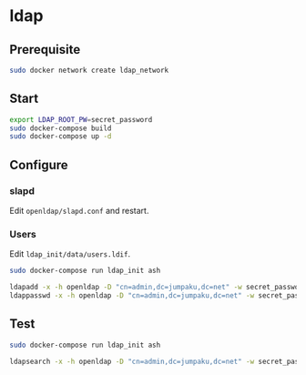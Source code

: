 # ldap

## Prerequisite

```sh
sudo docker network create ldap_network
```

## Start

```sh
export LDAP_ROOT_PW=secret_password
sudo docker-compose build
sudo docker-compose up -d
```

## Configure

### slapd

Edit `openldap/slapd.conf` and restart.

### Users

Edit `ldap_init/data/users.ldif`.

```sh
sudo docker-compose run ldap_init ash
```

```sh
ldapadd -x -h openldap -D "cn=admin,dc=jumpaku,dc=net" -w secret_password -f users.ldif
ldappasswd -x -h openldap -D "cn=admin,dc=jumpaku,dc=net" -w secret_password -s user_password "uid=jumpaku,ou=users,dc=jumpaku,dc=net"
```

## Test

```sh
sudo docker-compose run ldap_init ash
```

```sh
ldapsearch -x -h openldap -D "cn=admin,dc=jumpaku,dc=net" -w secret_password -b "dc=jumpaku,dc=net" "(objectClass=*)"
```
